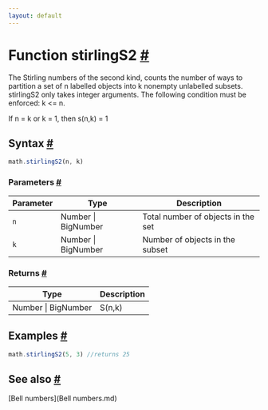 ```yaml
---
layout: default
---
```


<!-- Note: This file is automatically generated from source code comments. Changes made in this file will be overridden. -->

<h1 id="function-stirlings2">Function stirlingS2 <a href="#function-stirlings2" title="Permalink">#</a></h1>

The Stirling numbers of the second kind, counts the number of ways to partition
a set of n labelled objects into k nonempty unlabelled subsets.
stirlingS2 only takes integer arguments.
The following condition must be enforced: k <= n.

 If n = k or k = 1, then s(n,k) = 1


<h2 id="syntax">Syntax <a href="#syntax" title="Permalink">#</a></h2>

```js
math.stirlingS2(n, k)
```

<h3 id="parameters">Parameters <a href="#parameters" title="Permalink">#</a></h3>

Parameter | Type | Description
--------- | ---- | -----------
`n` | Number &#124; BigNumber | Total number of objects in the set
`k` | Number &#124; BigNumber | Number of objects in the subset

<h3 id="returns">Returns <a href="#returns" title="Permalink">#</a></h3>

Type | Description
---- | -----------
Number &#124; BigNumber | S(n,k)


<h2 id="examples">Examples <a href="#examples" title="Permalink">#</a></h2>

```js
math.stirlingS2(5, 3) //returns 25
```


<h2 id="see-also">See also <a href="#see-also" title="Permalink">#</a></h2>

[Bell numbers](Bell numbers.md)
